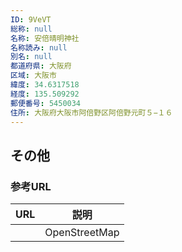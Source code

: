 ```yaml
---
ID: 9VeVT
総称: null
名称: 安倍晴明神社
名称読み: null
別名: null
都道府県: 大阪府
区域: 大阪市
緯度: 34.6317518
経度: 135.509292
郵便番号: 5450034
住所: 大阪府大阪市阿倍野区阿倍野元町５−１６
---
```


## その他

### 参考URL

| URL | 説明          |
| --- | ------------- |
|     | OpenStreetMap |
